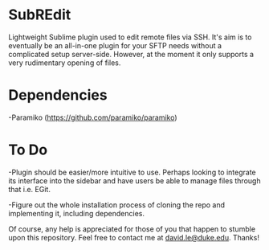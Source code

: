 SubREdit
========

Lightweight Sublime plugin used to edit remote files via SSH. It's aim is to eventually be an all-in-one plugin for your SFTP needs without a complicated setup server-side. However, at the moment it only supports a very rudimentary opening of files.

Dependencies
============
-Paramiko (https://github.com/paramiko/paramiko)

To Do
=====

-Plugin should be easier/more intuitive to use. Perhaps looking to integrate its interface into the sidebar and have users be able to manage files through that i.e. EGit.

-Figure out the whole installation process of cloning the repo and implementing it, including dependencies.

Of course, any help is appreciated for those of you that happen to stumble upon this repository. Feel free to contact me at david.le@duke.edu. Thanks!
